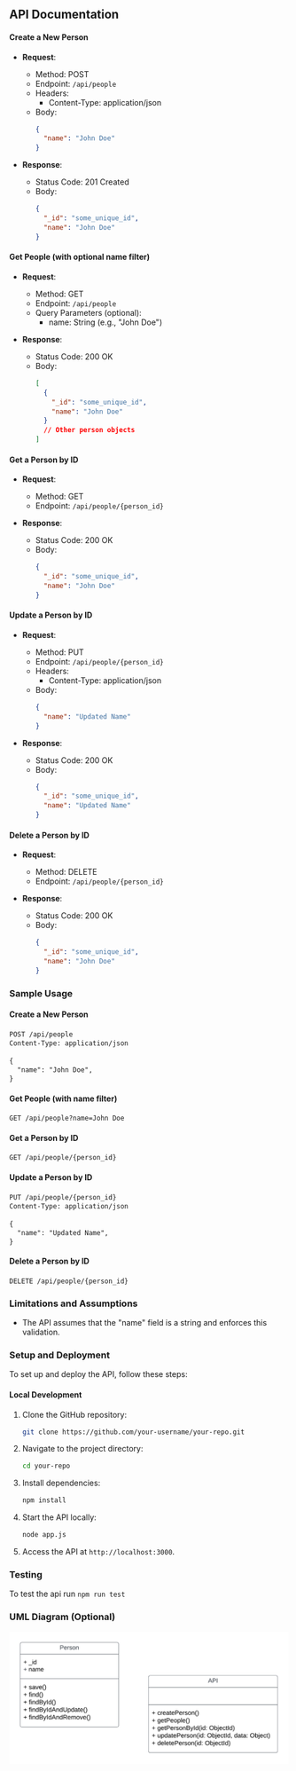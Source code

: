 ## API Documentation

#### Create a New Person

- **Request**:

  - Method: POST
  - Endpoint: `/api/people`
  - Headers:
    - Content-Type: application/json
  - Body:
    ```json
    {
      "name": "John Doe"
    }
    ```

- **Response**:
  - Status Code: 201 Created
  - Body:
    ```json
    {
      "_id": "some_unique_id",
      "name": "John Doe"
    }
    ```

#### Get People (with optional name filter)

- **Request**:

  - Method: GET
  - Endpoint: `/api/people`
  - Query Parameters (optional):
    - name: String (e.g., "John Doe")

- **Response**:
  - Status Code: 200 OK
  - Body:
    ```json
    [
      {
        "_id": "some_unique_id",
        "name": "John Doe"
      }
      // Other person objects
    ]
    ```

#### Get a Person by ID

- **Request**:

  - Method: GET
  - Endpoint: `/api/people/{person_id}`

- **Response**:
  - Status Code: 200 OK
  - Body:
    ```json
    {
      "_id": "some_unique_id",
      "name": "John Doe"
    }
    ```

#### Update a Person by ID

- **Request**:

  - Method: PUT
  - Endpoint: `/api/people/{person_id}`
  - Headers:
    - Content-Type: application/json
  - Body:
    ```json
    {
      "name": "Updated Name"
    }
    ```

- **Response**:
  - Status Code: 200 OK
  - Body:
    ```json
    {
      "_id": "some_unique_id",
      "name": "Updated Name"
    }
    ```

#### Delete a Person by ID

- **Request**:

  - Method: DELETE
  - Endpoint: `/api/people/{person_id}`

- **Response**:
  - Status Code: 200 OK
  - Body:
    ```json
    {
      "_id": "some_unique_id",
      "name": "John Doe"
    }
    ```

### Sample Usage

#### Create a New Person

```http
POST /api/people
Content-Type: application/json

{
  "name": "John Doe",
}
```

#### Get People (with name filter)

```http
GET /api/people?name=John Doe
```

#### Get a Person by ID

```http
GET /api/people/{person_id}
```

#### Update a Person by ID

```http
PUT /api/people/{person_id}
Content-Type: application/json

{
  "name": "Updated Name",
}
```

#### Delete a Person by ID

```http
DELETE /api/people/{person_id}
```

### Limitations and Assumptions

- The API assumes that the "name" field is a string and enforces this validation.

### Setup and Deployment

To set up and deploy the API, follow these steps:

#### Local Development

1. Clone the GitHub repository:

   ```bash
   git clone https://github.com/your-username/your-repo.git
   ```

2. Navigate to the project directory:

   ```bash
   cd your-repo
   ```

3. Install dependencies:

   ```bash
   npm install
   ```

4. Start the API locally:

   ```bash
   node app.js
   ```

5. Access the API at `http://localhost:3000`.

### Testing

To test the api run `npm run test`


### UML Diagram (Optional)

![uml diagram](./uml.png)